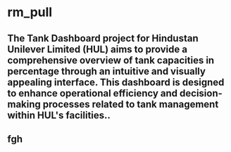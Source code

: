 # rm_pull

## The Tank Dashboard project for Hindustan Unilever Limited (HUL) aims to provide a comprehensive overview of tank capacities in percentage through an intuitive and visually appealing interface. This dashboard is designed to enhance operational efficiency and decision-making processes related to tank management within HUL's facilities.. 

 
## fgh
